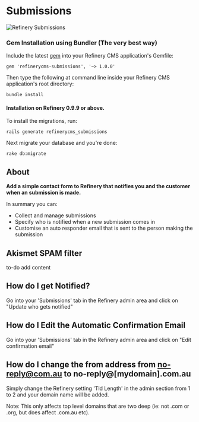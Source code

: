 # Submissions

![Refinery Submissions](http://refinerycms.com/system/images/BAhbBlsHOgZmSSIqMjAxMS8wNS8wMS8wNF81MF8wMV81MDlfaW5xdWlyaWVzLnBuZwY6BkVU/inquiries.png)

### Gem Installation using Bundler (The very best way)

Include the latest [gem](http://rubygems.org/gems/refinerycms-submissions) into your Refinery CMS application's Gemfile:

    gem 'refinerycms-submissions', '~> 1.0.0'

Then type the following at command line inside your Refinery CMS application's root directory:

    bundle install

#### Installation on Refinery 0.9.9 or above.

To install the migrations, run:

    rails generate refinerycms_submissions

Next migrate your database and you're done:

    rake db:migrate

## About

__Add a simple contact form to Refinery that notifies you and the customer when an submission is made.__

In summary you can:

* Collect and manage submissions
* Specify who is notified when a new submission comes in
* Customise an auto responder email that is sent to the person making the submission

## Akismet SPAM filter
to-do add content

## How do I get Notified?

Go into your 'Submissions' tab in the Refinery admin area and click on "Update who gets notified"

## How do I Edit the Automatic Confirmation Email

Go into your 'Submissions' tab in the Refinery admin area and click on "Edit confirmation email"

## How do I change the from address from no-reply@com.au to no-reply@[mydomain].com.au

Simply change the Refinery setting 'Tld Length' in the admin section from 1 to 2 and your domain name will be added.

Note: This only affects top level domains that are two deep (ie: not .com or .org, but does affect .com.au etc).
